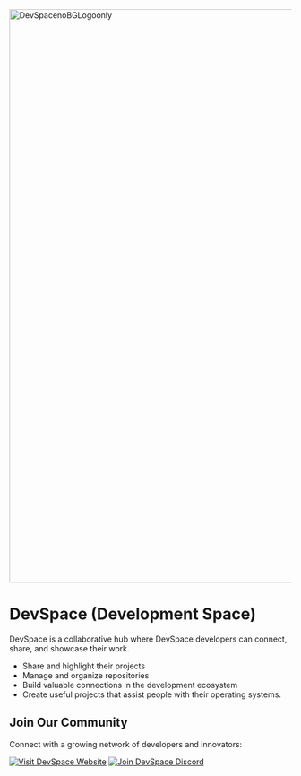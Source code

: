 
<img width="1024" height="1024" alt="DevSpacenoBGLogoonly" src="https://github.com/user-attachments/assets/c43f4ce7-e53e-4be7-abc4-6073aa10538c" />


# DevSpace (Development Space)

DevSpace is a collaborative hub where DevSpace developers can connect, share, and showcase their work.  

- Share and highlight their projects    
- Manage and organize repositories  
- Build valuable connections in the development ecosystem  
- Create useful projects that assist people with their operating systems.

## Join Our Community

Connect with a growing network of developers and innovators:

[![Visit DevSpace Website](https://img.shields.io/badge/Visit%20Website-000?style=for-the-badge&logo=google-chrome)](https://DevelopmentSpace.pages.dev)
[![Join DevSpace Discord](https://img.shields.io/badge/Join%20Discord-5865F2?style=for-the-badge&logo=discord&logoColor=white)](https://discord.gg/EzHu6tw5PQ)
